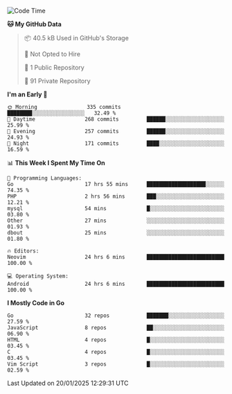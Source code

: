 
<!--START_SECTION:waka-->
![Code Time](http://img.shields.io/badge/Code%20Time-5%2C634%20hrs%2015%20mins-blue)

**🐱 My GitHub Data** 

> 📦 40.5 kB Used in GitHub's Storage 
 > 
> 🚫 Not Opted to Hire
 > 
> 📜 1 Public Repository 
 > 
> 🔑 91 Private Repository 
 > 
**I'm an Early 🐤** 

```text
🌞 Morning                335 commits         ████████░░░░░░░░░░░░░░░░░   32.49 % 
🌆 Daytime                268 commits         ██████░░░░░░░░░░░░░░░░░░░   25.99 % 
🌃 Evening                257 commits         ██████░░░░░░░░░░░░░░░░░░░   24.93 % 
🌙 Night                  171 commits         ████░░░░░░░░░░░░░░░░░░░░░   16.59 % 
```


📊 **This Week I Spent My Time On** 

```text
💬 Programming Languages: 
Go                       17 hrs 55 mins      ███████████████████░░░░░░   74.35 % 
PHP                      2 hrs 56 mins       ███░░░░░░░░░░░░░░░░░░░░░░   12.21 % 
mysql                    54 mins             █░░░░░░░░░░░░░░░░░░░░░░░░   03.80 % 
Other                    27 mins             ░░░░░░░░░░░░░░░░░░░░░░░░░   01.93 % 
dbout                    25 mins             ░░░░░░░░░░░░░░░░░░░░░░░░░   01.80 % 

🔥 Editors: 
Neovim                   24 hrs 6 mins       █████████████████████████   100.00 % 

💻 Operating System: 
Android                  24 hrs 6 mins       █████████████████████████   100.00 % 
```

**I Mostly Code in Go** 

```text
Go                       32 repos            ███████░░░░░░░░░░░░░░░░░░   27.59 % 
JavaScript               8 repos             ██░░░░░░░░░░░░░░░░░░░░░░░   06.90 % 
HTML                     4 repos             █░░░░░░░░░░░░░░░░░░░░░░░░   03.45 % 
C                        4 repos             █░░░░░░░░░░░░░░░░░░░░░░░░   03.45 % 
Vim Script               3 repos             █░░░░░░░░░░░░░░░░░░░░░░░░   02.59 % 
```




 Last Updated on 20/01/2025 12:29:31 UTC
<!--END_SECTION:waka-->
